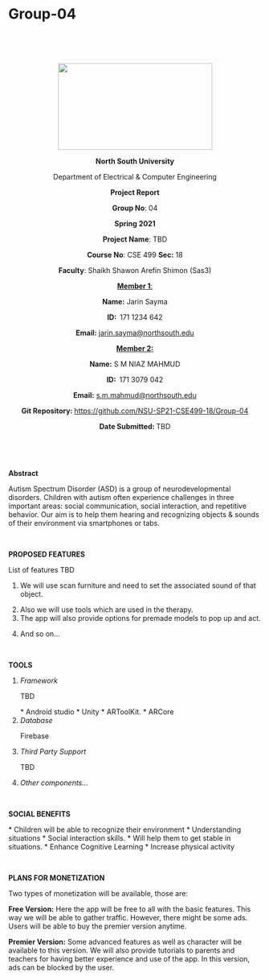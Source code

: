 # Group-04
<p style="text-align: center;">&nbsp;</p>
<p style="text-align: center;">&nbsp;</p>
<p align="center"><strong><img src="https://media.dhakatribune.com/uploads/2016/11/nsulogo.jpg" alt="" width="307" height="172" /></strong></p>
<p align="center"><strong>North South University</strong></p>
<p align="center">Department of Electrical &amp; Computer Engineering</p>
<p align="center"><strong>Project Report</strong></p>
<p align="center"><strong>Group No</strong>: 04</p>
<p align="center"><strong>Spring 2021</strong></p>
<p align="center"><strong>Project Name</strong>: TBD</p>
<p align="center"><strong>Course No</strong>: CSE 499 <strong>Sec</strong><strong>:</strong> 18</p>
<p align="center"><strong>Faculty</strong>: Shaikh Shawon Arefin Shimon (Sas3)</p>
<p align="center"><strong><u>Member 1</u></strong><u>:</u></p>
<p align="center"><strong>Name</strong><strong>:</strong> Jarin Sayma</p>
<p align="center"><strong>ID</strong><strong>:&nbsp; </strong>171 1234 642</p>
<p align="center"><strong>Email</strong><strong>:</strong> <a href="mailto:jarin.sayma@northsouth.edu">jarin.sayma@northsouth.edu</a></p>
<p align="center"><strong><u>Member 2</u></strong><strong><u>:</u></strong></p>
<p align="center"><strong>Name</strong><strong>:</strong> S M NIAZ MAHMUD</p>
<p align="center"><strong>ID</strong><strong>:&nbsp; </strong>171 3079 042</p>
<p align="center"><strong>Email</strong><strong>:</strong> <a href="mailto:s.m.mahmud@northsouth.edu">s.m.mahmud@northsouth.edu</a></p>
<p align="center"><strong>Git Repository</strong><strong>: </strong><a href="https://github.com/NSU-SP21-CSE499-18/Group-04">https://github.com/NSU-SP21-CSE499-18/Group-04</a></p>
<p align="center"><strong>Date Submitted</strong><strong>: </strong>TBD</p>
<p><strong>&nbsp;</strong></p>
<p><strong>&nbsp;</strong></p>


<p><strong>Abstract</strong></p>
<p>Autism Spectrum Disorder (ASD) is a group of neurodevelopmental disorders. Children with autism often experience challenges in three important areas: social communication, social interaction, and repetitive behavior. Our aim is to help them hearing and recognizing objects & sounds of their environment via smartphones or tabs.</p>

<br>

<p><strong>PROPOSED FEATURES</strong></p>

<p>List of features TBD</p>

<ol>
<li><p> We will use scan furniture and need to set the associated sound of that object.</li>

<li> Also we will use tools which are used in the therapy.</li>
<li> The app will also provide options for premade models to pop up and act.</li>

<li><p>And so on...</p></li>
</ol>

<br>

<p><strong>TOOLS</strong></p>

<ol>

<li><em>Framework</em> <p>TBD</p></li>
* Android studio
* Unity
* ARToolKit.
* ARCore
<li><em>Database</em>
<p>Firebase</p>
</li>

<li><em>Third Party Support</em>
<p>TBD</p></li>

<li><em>Other components...</em></li>

</ol>

<br>

<p><strong>SOCIAL BENEFITS</strong></p>
<p>* Children will be able to recognize their environment
* Understanding situations 
* Social interaction skills.
* Will help them to get stable in situations.
* Enhance Cognitive Learning
* Increase physical activity</p>

<br>

<p><strong>PLANS FOR MONETIZATION</strong></p>
<p>Two types of monetization will be available, those are:

 
**Free Version:** Here the app will be free to all with the basic features. This way we will be able to gather traffic. However, there might be some ads. Users will be able to buy the premier version anytime.

 
**Premier Version:** Some advanced features as well as character will be available to this version. We will also provide tutorials to parents and teachers for having better experience and use of the app. In this version, ads can be blocked by the user.  

</p>
